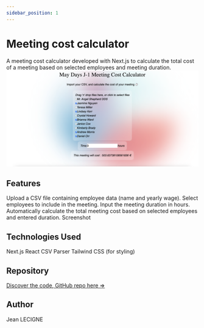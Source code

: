 ```yaml
---
sidebar_position: 1
---
```

# Meeting cost calculator

A meeting cost calculator developed with Next.js to calculate the total cost of a meeting based on selected employees and meeting duration.
![meeting_cost_calc_img](../../static/img/project_img/md-p_00_metting-cost-calc-img.png)


## Features

Upload a CSV file containing employee data (name and yearly wage).
Select employees to include in the meeting.
Input the meeting duration in hours.
Automatically calculate the total meeting cost based on selected employees and entered duration.
Screenshot


## Technologies Used
Next.js
React
CSV Parser
Tailwind CSS (for styling)

## Repository

[Discover the code, GitHub repo here =>](https://github.com/Phenixjj/Maydays/tree/master/md-p-00_meeting-cost-calculator)

## Author
Jean LECIGNE
